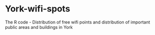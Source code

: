 # York-wifi-spots
The R code - Distribution of free wifi points and distribution of important public areas and buildings in York
